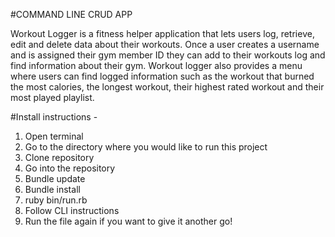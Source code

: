 #COMMAND LINE CRUD APP

Workout Logger is a fitness helper application that lets users log, retrieve, edit and delete data about their workouts. Once a user creates a username and is assigned their gym member ID they can add to their workouts log and find information about their gym. Workout logger also provides a menu where users can find logged information such as the workout that burned the most calories, the longest workout, their highest rated workout and their most played playlist.

#Install instructions -

1. Open terminal
2. Go to the directory where you would like to run this project
3. Clone repository
4. Go into the repository
5. Bundle update
6. Bundle install
7. ruby bin/run.rb
8. Follow CLI instructions
9. Run the file again if you want to give it another go!
